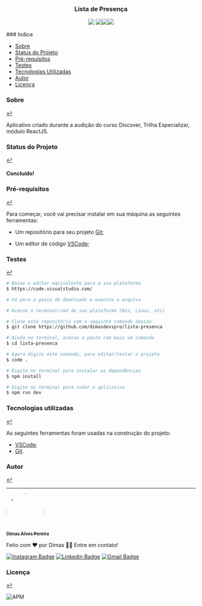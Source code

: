 <h3 align="center">Lista de Presença</h3>
<p align="center"><img src="https://img.shields.io/badge/<HTML>-<green>"> <img src="https://img.shields.io/badge/<CSS>-<green>"><img src="https://img.shields.io/badge/<Javascript>-<green>"><img src="https://img.shields.io/badge/<ReactJS>-<green>"></p>
### Indice

* [Sobre](#sobre)
* [Status do Projeto](#status-do-projeto)
* [Pré-requisitos](#pré-requisitos)
* [Testes](#testes)
* [Tecnologias Utilizadas](#tecnologias-utilizadas)
* [Autor](#autor)
* [Licença](#licença)


### Sobre 
[↩](#indice)

<p>Aplicativo criado durante a audição do curso Discover, Trilha Especializar, módulo ReactJS.</p>

### Status do Projeto 
[↩](#indice)

<h4> 	
Concluído!
</h4>

### Pré-requisitos 
[↩](#indice)

Para começar, você vai precisar instalar em sua máquina as seguintes ferramentas:

- Um repositório para seu projeto [Git](https://git-scm.com);

- Um editor de código [VSCode](https://code.visualstudio.com/);

### Testes 
[↩](#indice)

```bash
# Baixe o editor equivalente para a sua plataforma
$ https://code.visualstudio.com/

# Vá para a pasta de downloads e execute o arquivo

# Acesse o terminal/cmd de sua plataforma (Win, Linux, etc)

# Clone este repositório com o seguinte comando abaixo
$ git clone https://github.com/dimasdevspro/lista-presenca

# Ainda no terminal, acesse a pasta com mais um comando
$ cd lista-presenca

# Agora digite este comando, para editar/testar o projeto
$ code .

# Digite no terminal para instalar as dependências
$ npm install

# Digite no terminal para rodar o aplicativo
$ npm run dev
```

### Tecnologias utilizadas 
[↩](#indice)

As seguintes ferramentas foram usadas na construção do projeto:

- [VSCode](https://code.visualstudio.com/);
- [Git](https://git-scm.com).


### Autor 
[↩](#indice)

---

<a href="https://github.com/dimasdevspro">
 <img style="border-radius: 50%;" src="https://avatars1.githubusercontent.com/u/53888623?s=460&u=3c88fc42c7a0dc90293f9480a4288bf2f6a09396&v=4" width="100px;" alt=""/>
 <br />
 <sub><b>Dimas Alves Pereira</b></sub></a> <a href="https://github.com/dimasdevspro" title="Github"></a>


Feito com ❤️ por Dimas 👋🏽 Entre em contato!

[![Instagram Badge](https://img.shields.io/badge/-@dimasdevspro-f09433?style=flat-square&labelColor=f09433&logo=instagram&logoColor=white&link=https://www.instagram.com/dimasdevspro/)](https://www.instagram.com/dimasdevspro/) [![Linkedin Badge](https://img.shields.io/badge/-Dimas-blue?style=flat-square&logo=Linkedin&logoColor=white&link=https://www.linkedin.com/in/dimas_apereira/)](https://www.linkedin.com/in/dimas-apereira/) 
[![Gmail Badge](https://img.shields.io/badge/-dimasdevspro@gmail.com-c14438?style=flat-square&logo=Gmail&logoColor=white&link=mailto:dimasdevspro@gmail.com)](mailto:dimasdevspro@gmail.com)


### Licença 
[↩](#indice)

<img alt="APM" src="https://img.shields.io/apm/l/vim-mode">